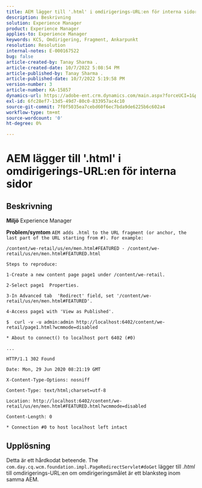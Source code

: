 ```yaml
---
title: AEM lägger till '.html' i omdirigerings-URL:en för interna sidor
description: Beskrivning
solution: Experience Manager
product: Experience Manager
applies-to: Experience Manager
keywords: KCS, Omdirigering, Fragment, Ankarpunkt
resolution: Resolution
internal-notes: E-000167522
bug: false
article-created-by: Tanay Sharma .
article-created-date: 10/7/2022 5:08:54 PM
article-published-by: Tanay Sharma .
article-published-date: 10/7/2022 5:19:58 PM
version-number: 3
article-number: KA-15857
dynamics-url: https://adobe-ent.crm.dynamics.com/main.aspx?forceUCI=1&pagetype=entityrecord&etn=knowledgearticle&id=fcc1d6b3-6246-ed11-bba2-0022480868ff
exl-id: 6fc28ef7-13d5-49d7-80c0-833957ac4c10
source-git-commit: 7f0f5035ea7cebd60f6ec7bda9de6225b6c602a4
workflow-type: tm+mt
source-wordcount: '0'
ht-degree: 0%

---
```


# AEM lägger till &#39;.html&#39; i omdirigerings-URL:en för interna sidor

## Beskrivning


<b>Miljö</b>
Experience Manager

<b>Problem/symtom</b>
`AEM adds .html to the URL fragment (or anchor, the last part of the URL starting from #). For example:`


```
/content/we-retail/us/en/men.html#FEATURED - /content/we-retail/us/en/men.html#FEATURED.html

Steps to reproduce:
```



```
1-Create a new content page page1 under /content/we-retail.
```



```
2-Select page1  Properties.
```



```
3-In Advanced tab  'Redirect' field, set '/content/we-retail/us/en/men.html#FEATURED'.
```



```
4-Access page1 with 'View as Published'.
```



```
$  curl -v -u admin:admin http://localhost:6402/content/we-retail/page1.html?wcmmode=disabled
```



```
* About to connect() to localhost port 6402 (#0)
```



```
...
```



```
HTTP/1.1 302 Found
```



```
Date: Mon, 29 Jun 2020 08:21:19 GMT
```



```
X-Content-Type-Options: nosniff
```



```
Content-Type: text/html;charset=utf-8
```



```
Location: http://localhost:6402/content/we-retail/us/en/men.html#FEATURED.html?wcmmode=disabled
```



```
Content-Length: 0
```



```
* Connection #0 to host localhost left intact
```



## Upplösning


Detta är ett hårdkodat beteende. The `com.day.cq.wcm.foundation.impl.PageRedirectServlet#doGet` lägger till *.html* till omdirigerings-URL:en om omdirigeringsmålet är ett blanksteg inom samma AEM.

